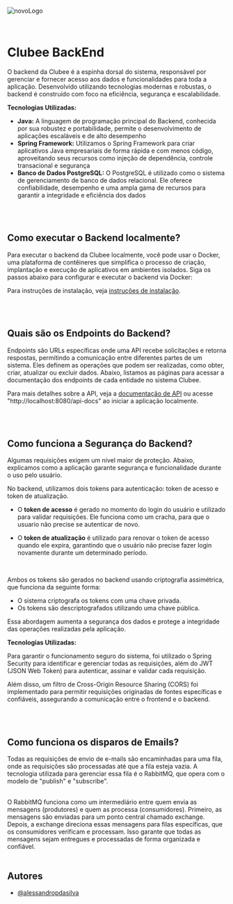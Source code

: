 ![novoLogo](https://github.com/user-attachments/assets/bb16311c-18d2-4c90-8f3e-37e52b810bcc)

<br>

# Clubee BackEnd

O backend da Clubee é a espinha dorsal do sistema, responsável por gerenciar e fornecer acesso aos dados e funcionalidades para toda a aplicação. Desenvolvido utilizando tecnologias modernas e robustas, o backend é construído com foco na eficiência, segurança e escalabilidade.

**Tecnologias Utilizadas:**

- **Java:** A linguagem de programação principal do Backend, conhecida por sua robustez e portabilidade, permite o desenvolvimento de aplicações escaláveis e de alto desempenho
- **Spring Framework:** Utilizamos o Spring Framework para criar aplicativos Java empresariais de forma rápida e com menos código, aproveitando seus recursos como injeção de dependência, controle transacional e segurança
- **Banco de Dados PostgreSQL:** O PostgreSQL é utilizado como o sistema de gerenciamento de banco de dados relacional. Ele oferece confiabilidade, desempenho e uma ampla gama de recursos para garantir a integridade e eficiência dos dados

<br>
<br>

## Como executar o Backend localmente?

Para executar o backend da Clubee localmente, você pode usar o Docker, uma plataforma de contêineres que simplifica o processo de criação, implantação e execução de aplicativos em ambientes isolados. Siga os passos abaixo para configurar e executar o backend via Docker:

Para instruções de instalação, veja [instruções de instalação](./markdown/installation.md).

<br>
<br>

## Quais são os Endpoints do Backend?

Endpoints são URLs específicas onde uma API recebe solicitações e retorna respostas, permitindo a comunicação entre diferentes partes de um sistema. Eles definem as operações que podem ser realizadas, como obter, criar, atualizar ou excluir dados. Abaixo, listamos as páginas para acessar a documentação dos endpoints de cada entidade no sistema Clubee.

Para mais detalhes sobre a API, veja a [documentação de API](./markdown/api-documentation.md) ou acesse "http://localhost:8080/api-docs" ao iniciar a aplicação localmente.

<br>
<br>

## Como funciona a Segurança do Backend?

Algumas requisições exigem um nível maior de proteção. Abaixo, explicamos como a aplicação garante segurança e funcionalidade durante o uso pelo usuário.

No backend, utilizamos dois tokens para autenticação: token de acesso e token de atualização.

- O **token de acesso** é gerado no momento do login do usuário e utilizado para validar requisições. Ele funciona como um cracha, para que o usuario não precise se autenticar de novo.

- O **token de atualização** é utilizado para renovar o token de acesso quando ele expira, garantindo que o usuário não precise fazer login novamente durante um determinado período.

<br>

Ambos os tokens são gerados no backend usando criptografia assimétrica, que funciona da seguinte forma:

- O sistema criptografa os tokens com uma chave privada.
- Os tokens são descriptografados utilizando uma chave pública.

Essa abordagem aumenta a segurança dos dados e protege a integridade das operações realizadas pela aplicação.

**Tecnologias Utilizadas:**

Para garantir o funcionamento seguro do sistema, foi utilizado o Spring Security para identificar e gerenciar todas as requisições, além do JWT (JSON Web Token) para autenticar, assinar e validar cada requisição.

Além disso, um filtro de Cross-Origin Resource Sharing (CORS) foi implementado para permitir requisições originadas de fontes específicas e confiáveis, assegurando a comunicação entre o frontend e o backend.

<br>
<br>

## Como funciona os disparos de Emails?

Todas as requisições de envio de e-mails são encaminhadas para uma fila, onde as requisições são processadas até que a fila esteja vazia. A tecnologia utilizada para gerenciar essa fila é o RabbitMQ, que opera com o modelo de "publish" e "subscribe".

<br>
O RabbitMQ funciona como um intermediário entre quem envia as mensagens (produtores) e quem as processa (consumidores). Primeiro, as mensagens são enviadas para um ponto central chamado exchange. 
Depois, a exchange direciona essas mensagens para filas específicas, que os consumidores verificam e processam. Isso garante que todas as mensagens sejam entregues e processadas de forma organizada e confiável.

<br>
<br>

## Autores

- [@alessandropdasilva](https://github.com/alessandropdasilva)
